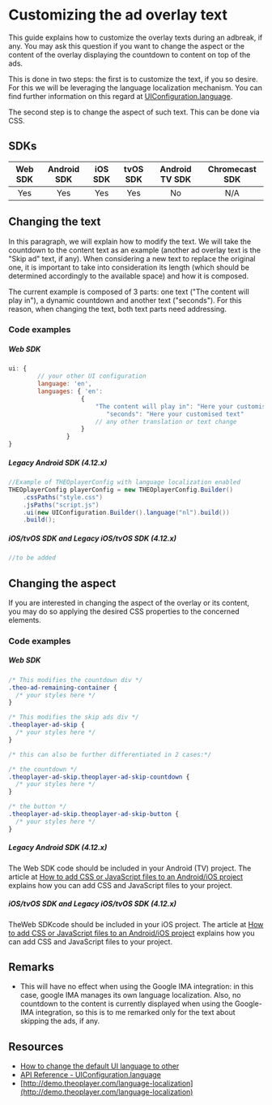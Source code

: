 # Customizing the ad overlay text

This guide explains how to customize the overlay texts during an adbreak, if any. You may ask this question if you want to change the aspect or the content of the overlay displaying the countdown to content on top of the ads.

This is done in two steps: the first is to customize the text, if you so desire. For this we will be leveraging the language localization mechanism. You can find further information on this regard at [UIConfiguration.language](pathname:///theoplayer/v6/api-reference/web/interfaces/UIConfiguration.html#language).

The second step is to change the aspect of such text. This can be done via CSS.

## SDKs

| Web SDK | Android SDK | iOS SDK | tvOS SDK | Android TV SDK | Chromecast SDK |
| :-----: | :---------: | :-----: | :------: | :------------: | :------------: |
|   Yes   |     Yes     |   Yes   |   Yes    |       No       |      N/A       |

## Changing the text

In this paragraph, we will explain how to modify the text. We will take the countdown to the content text as an example (another ad overlay text is the "Skip ad" text, if any). When considering a new text to replace the original one, it is important to take into consideration its length (which should be determined accordingly to the available space) and how it is composed.

The current example is composed of 3 parts: one text ("The content will play in"), a dynamic countdown and another text ("seconds"). For this reason, when changing the text, both text parts need addressing.

### Code examples

##### Web SDK

```js
ui: {
        // your other UI configuration
        language: 'en',
        languages: { 'en':
                    {
                        "The content will play in": "Here your customised text",
                           "seconds": "Here your customised text"
                        // any other translation or text change
                    }
                }
}
```

##### Legacy Android SDK (4.12.x)

```java
//Example of THEOplayerConfig with language localization enabled
THEOplayerConfig playerConfig = new THEOplayerConfig.Builder()
    .cssPaths("style.css")
    .jsPaths("script.js")
    .ui(new UIConfiguration.Builder().language("nl").build())
    .build();
```

##### iOS/tvOS SDK and Legacy iOS/tvOS SDK (4.12.x)

```swift
//to be added
```

## Changing the aspect

If you are interested in changing the aspect of the overlay or its content, you may do so applying the desired CSS properties to the concerned elements.

### Code examples

##### Web SDK

```css
/* This modifies the countdown div */
.theo-ad-remaining-container {
  /* your styles here */
}

/* This modifies the skip ads div */
.theoplayer-ad-skip {
  /* your styles here */
}

/* this can also be further differentiated in 2 cases:*/

/* the countdown */
.theoplayer-ad-skip.theoplayer-ad-skip-countdown {
  /* your styles here */
}

/* the button */
.theoplayer-ad-skip.theoplayer-ad-skip-button {
  /* your styles here */
}
```

##### Legacy Android SDK (4.12.x)

The Web SDK code should be included in your Android (TV) project. The article at [How to add CSS or JavaScript files to an Android/iOS project](../../../version-v4/faq/01-how-to-add-css-or-javascript-files-to-android-ios.md) explains how you can add CSS and JavaScript files to your project.

##### iOS/tvOS SDK and Legacy iOS/tvOS SDK (4.12.x)

TheWeb SDKcode should be included in your iOS project. The article at [How to add CSS or JavaScript files to an Android/iOS project](../../../version-v4/faq/01-how-to-add-css-or-javascript-files-to-android-ios.md) explains how you can add CSS and JavaScript files to your project.

## Remarks

- This will have no effect when using the Google IMA integration: in this case, google IMA manages its own language localization. Also, no countdown to the content is currently displayed when using the Google-IMA integration, so this is to me remarked only for the text about skipping the ads, if any.

## Resources

- [How to change the default UI language to other](../../how-to-guides/11-ui/08-how-to-change-default-UI-language-to-other.md)
- [API Reference - UIConfiguration.language](pathname:///theoplayer/v6/api-reference/web/interfaces/UIConfiguration.html#language)
- [http://demo.theoplayer.com/language-localization](http://demo.theoplayer.com/language-localization)
